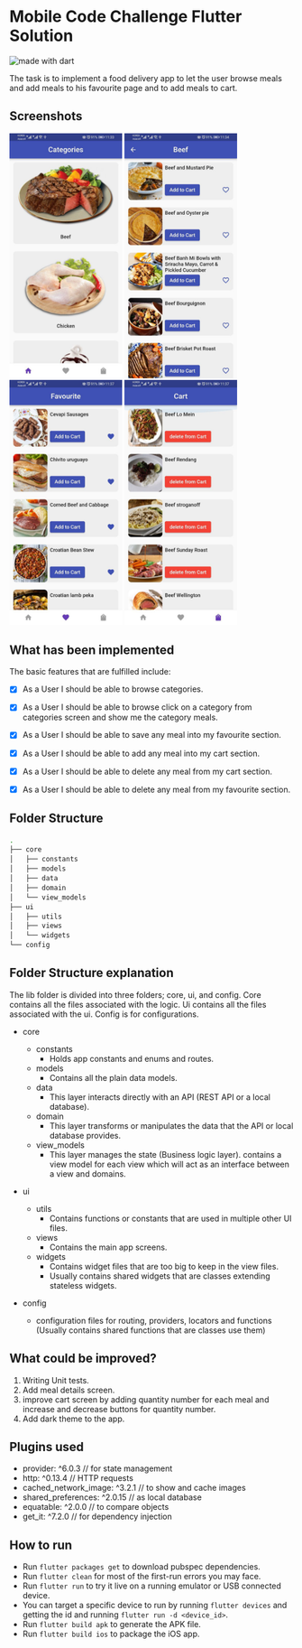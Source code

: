 # Mobile Code Challenge Flutter Solution

<img src="https://img.shields.io/badge/made%20with-dart-blue.svg" alt="made with dart">

The task is to implement a food delivery app to let the user browse meals and add meals to his favourite page and to add meals to cart.

## Screenshots
<img src="https://github.com/Abdullah-Jacksi/food_delivery_app_case_study/blob/master/screenshots/1.jpeg" width="200" /> <img src="https://github.com/Abdullah-Jacksi/food_delivery_app_case_study/blob/master/screenshots/2.jpeg" width="200" /> <img src="https://github.com/Abdullah-Jacksi/food_delivery_app_case_study/blob/master/screenshots/3.jpeg" width="200" /> <img src="https://github.com/Abdullah-Jacksi/food_delivery_app_case_study/blob/master/screenshots/4.jpeg" width="200" />


## What has been implemented
The basic features that are fulfilled include:

- [x] As a User I should be able to browse categories.
- [x] As a User I should be able to browse click on a category from categories screen and show me the category meals.
- [x] As a User I should be able to save any meal into my favourite section.
- [x] As a User I should be able to add any meal into my cart section.
- [x] As a User I should be able to delete any meal from my cart section.
- [x] As a User I should be able to delete any meal from my favourite section.



## Folder Structure
```bash
.
├── core
│   ├── constants
│   ├── models
│   ├── data
│   ├── domain
│   └── view_models
├── ui
│   ├── utils
│   ├── views
│   └── widgets
└── config

```

## Folder Structure explanation
The lib folder is divided into three folders; core, ui, and config. Core contains all the files associated with the logic. Ui contains all the files associated with the ui. Config is for configurations.

* core
    * constants
        * Holds app constants and enums and routes.
    * models
        * Contains all the plain data models.
    * data
        * This layer interacts directly with an API (REST API or a local database).
    * domain
        * This layer transforms or manipulates the data that the API or local database provides.
    * view_models
        * This layer manages the state (Business logic layer). contains a view model for each view which will act as an interface between a view and domains.
    
* ui
    * utils
        * Contains functions or constants that are used in multiple other UI files.
    * views
        * Contains the main app screens.
    * widgets
        * Contains widget files that are too big to keep in the view files.
        * Usually contains shared widgets that are classes extending stateless widgets.

* config
    * configuration files for routing, providers, locators and functions (Usually contains shared functions that are classes use them)


## What could be improved?
1. Writing Unit tests.
2. Add meal details screen.
3. improve cart screen by adding quantity number for each meal and increase and decrease buttons for quantity number.
4. Add dark theme to the app.


## Plugins used ##
- provider: ^6.0.3                  // for state management
- http: ^0.13.4                     // HTTP requests
- cached_network_image: ^3.2.1      // to show and cache images
- shared_preferences: ^2.0.15       // as local database
- equatable: ^2.0.0                 // to compare objects
- get_it: ^7.2.0                    // for dependency injection



## How to run ##
- Run `flutter packages get` to download pubspec dependencies.
- Run `flutter clean` for most of the first-run errors you may face.
- Run `flutter run` to try it live on a running emulator or USB connected device.
- You can target a specific device to run by running `flutter devices` and getting the id and running `flutter run -d <device_id>`.
- Run `flutter build apk` to generate the APK file.
- Run `flutter build ios` to package the iOS app.